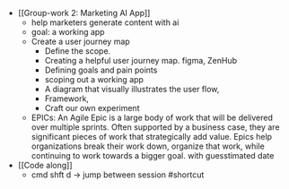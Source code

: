 - [[Group-work 2: Marketing AI App]]
	- help marketers generate content with ai
	- goal: a working app
	- Create a user journey map
		- Define the scope.
		- Creating a helpful user journey map. figma, ZenHub
		- Defining goals and pain points
		- scoping out a working app
		- A diagram that visually illustrates the user flow,
		- Framework,
		- Craft our own experiment
	- EPICs: An Agile Epic is a large body of work that will be delivered over multiple sprints. Often supported by a business case, they are significant pieces of work that strategically add value. Epics help organizations break their work down, organize that work, while continuing to work towards a bigger goal. with guesstimated date
- [[Code along]]
	- cmd shft d -> jump between session #shortcut